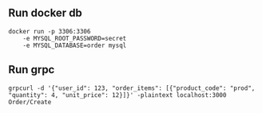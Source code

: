 ## Run docker db

```
docker run -p 3306:3306
    -e MYSQL_ROOT_PASSWORD=secret
    -e MYSQL_DATABASE=order mysql
```

## Run grpc

```
grpcurl -d '{"user_id": 123, "order_items": [{"product_code": "prod", "quantity": 4, "unit_price": 12}]}' -plaintext localhost:3000 Order/Create
```
